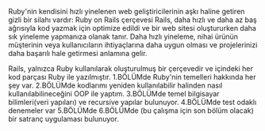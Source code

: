 Ruby'nin kendisini hızlı yinelenen web geliştiricilerinin aşkı haline getiren gizli bir silahı vardır: 
Ruby on Rails çerçevesi
Rails, daha hızlı ve daha az baş ağrısıyla kod yazmak için optimize edildi ve bir web sitesi oluştururken daha sık yineleme 
yapmanıza olanak tanır. Daha hızlı yineleme, nihai ürünün müşterinin veya kullanıcıların ihtiyaçlarına daha uygun olması ve 
projelerinizi daha başarılı hale getirmesi anlamına gelir.

Rails, yalnızca Ruby kullanılarak oluşturulmuş bir çerçevedir ve içindeki her kod parçası Ruby ile yazılmıştır.
1.BÖLÜMde Ruby'nin temelleri hakkında her şey var.
2.BÖLÜMde kodlarımı yeniden kullanılabilir halinden nasıl kullanılabilineceğini OOP ile yaptım.
3.BÖLÜMde temel bilgisayar bilimleri(veri yapıları) ve recursive yapılar bulunuyor.
4.BÖLÜMde test odaklı denemeler var
5.BÖLÜMde
6.BÖLÜMde (bu çalışma için son bölüm olacak) bir satranç uygulaması bulunuyor.
